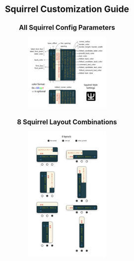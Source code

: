 <h1 style="text-align: center;">Squirrel Customization Guide</h1>
<h2 style="text-align: center;">All Squirrel Config Parameters</h2>
<p style="text-align:center;"><img src="Squirrel style config-01.png" alt="Squirrel Config Parameters" style = "width: 50%; margin-left: auto;  margin-right: auto;"></p>
<h2 style="text-align: center;">8 Squirrel Layout Combinations</h2>
<p style="text-align:center;"><img src="Squirrel style config-02.png" alt="Squirrel Layout Combinations" style = "width: 50%; margin-left: auto; margin-right: auto;"></p>
